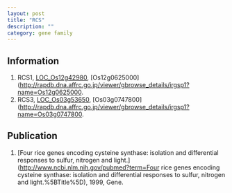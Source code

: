 ```yaml
---
layout: post
title: "RCS"
description: ""
category: gene family
---
```


## Information
1. RCS1, [LOC_Os12g42980](http://rice.plantbiology.msu.edu/cgi-bin/ORF_infopage.cgi?orf=LOC_Os12g42980), [Os12g0625000](http://rapdb.dna.affrc.go.jp/viewer/gbrowse_details/irgsp1?name=Os12g0625000.
2. RCS3, [LOC_Os03g53650](http://rice.plantbiology.msu.edu/cgi-bin/ORF_infopage.cgi?orf=LOC_Os03g53650), [Os03g0747800](http://rapdb.dna.affrc.go.jp/viewer/gbrowse_details/irgsp1?name=Os03g0747800.

## Publication
1. [Four rice genes encoding cysteine synthase: isolation and differential responses to sulfur, nitrogen and light.](http://www.ncbi.nlm.nih.gov/pubmed?term=Four rice genes encoding cysteine synthase: isolation and differential responses to sulfur, nitrogen and light.%5BTitle%5D), 1999, Gene.


